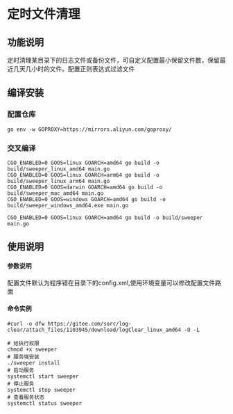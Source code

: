 # 定时文件清理

## 功能说明
定时清理某目录下的日志文件或备份文件，可自定义配置最小保留文件数，保留最近几天几小时的文件。配置正则表达式过滤文件

## 编译安装
### 配置仓库
```shell
go env -w GOPROXY=https://mirrors.aliyun.com/goproxy/
```
### 交叉编译
```shell
CGO_ENABLED=0 GOOS=linux GOARCH=amd64 go build -o build/sweeper_linux_amd64 main.go
CGO_ENABLED=0 GOOS=linux GOARCH=arm64 go build -o build/sweeper_linux_arm64 main.go
CGO_ENABLED=0 GOOS=darwin GOARCH=amd64 go build -o build/sweeper_mac_amd64 main.go
CGO_ENABLED=0 GOOS=windows GOARCH=amd64 go build -o build/sweeper_windows_amd64.exe main.go

CGO_ENABLED=0 GOOS=linux GOARCH=amd64 go build -o build/sweeper main.go

```

## 使用说明

#### 参数说明
配置文件默认为程序错在目录下的config.xml,使用环境变量可以修改配置文件路面


#### 命令实例
```shell
#curl -o dfw https://gitee.com/sorc/log-clear/attach_files/1103945/download/logClear_linux_amd64 -O -L

# 给执行权限
chmod +x sweeper 
# 服务端安装
./sweeper install
# 启动服务
systemctl start sweeper
# 停止服务
systemctl stop sweeper
# 查看服务状态
systemctl status sweeper
  
```
 